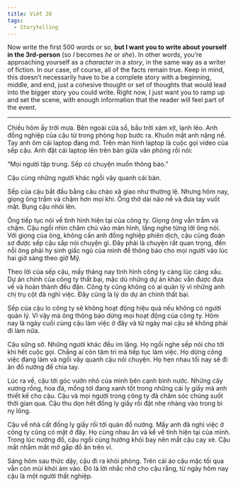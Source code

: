 ```yaml
---
title: Viết 28
tags:
  - Storytelling
---
```


Now write the first 500 words or so, **but I want you to write about yourself in the 3rd-person** (so *I* becomes *he* or *she*). In other words, you’re approaching yourself as a *character* in a *story*, in the same way as a writer of fiction. In our case, of course, all of the facts remain true. Keep in mind, this doesn’t necessarily have to be a complete story with a beginning, middle, and end, just a cohesive thought or set of thoughts that would lead into the bigger story you could write. Right now, I just want you to ramp up and set the scene, with enough information that the reader will feel part of the event.

---

Chiều hôm ấy trời mưa. Bên ngoài cửa sổ, bầu trời xám xịt, lạnh lẽo. Anh đồng nghiệp của cậu từ trong phòng họp bước ra. Khuôn mặt anh nặng nề. Tay anh ôm cái laptop đang mở. Trên màn hình laptop là cuộc gọi video của sếp cậu. Anh đặt cái laptop lên trên bàn giữa văn phòng rồi nói:

“Mọi người tập trung. Sếp có chuyện muốn thông báo.”

Cậu cùng những người khác ngồi vây quanh cái bàn.

Sếp của cậu bắt đầu bằng câu chào xã giao như thường lệ. Nhưng hôm nay, giọng ông trầm và chậm hơn mọi khi. Ông thở dài não nề và đưa tay vuốt mặt. Bụng cậu nhói lên.

Ông tiếp tục nói về tình hình hiện tại của công ty. Giọng ông vẫn trầm và chậm. Cậu ngồi nhìn chăm chú vào màn hình, lắng nghe từng lời ông nói. Với giọng của ông, không cần anh đồng nghiệp phiên dịch, cậu cũng đoán sơ được sếp cậu sắp nói chuyện gì. Đây phải là chuyện rất quan trọng, đến nỗi ông phải hy sinh giấc ngủ của mình để thông báo cho mọi người vào lúc hai giờ sáng theo giờ Mỹ.

Theo lời của sếp cậu, mấy tháng nay tình hình công ty càng lúc càng xấu. Dự án chính của công ty thất bại, mặc dù những dự án khác vẫn được đưa về và hoàn thành đều đặn. Công ty cũng không có ai quản lý vì những anh chị trụ cột đã nghỉ việc. Đây cũng là lý do dự án chính thất bại.

Sếp của cậu lo công ty sẽ không hoạt động hiệu quả nếu không có người quản lý. Vì vậy mà ông thông báo dừng mọi hoạt động của công ty. Hôm nay là ngày cuối cùng cậu làm việc ở đây và từ ngày mai cậu sẽ không phải đi làm nữa.

Cậu sững sờ. Những người khác đều im lặng. Họ ngồi nghe sếp nói cho tới khi hết cuộc gọi. Chẳng ai còn tâm trí mà tiếp tục làm việc. Họ dừng công việc đang làm và ngồi vây quanh cậu nói chuyện. Họ hẹn nhau tối nay sẽ đi ăn đồ nướng để chia tay.

Lúc ra về, cậu tới góc vườn nhỏ của mình bên cạnh bình nước. Những cây xương rồng, hoa đá, mồng tơi đang xanh tốt trong những cái ly giấy mà anh thiết kế cho cậu. Cậu và mọi người trong công ty đã chăm sóc chúng suốt thời gian qua. Cậu thu dọn hết đống ly giấy rồi đặt nhẹ nhàng vào trong bì ny lông.

Cậu về nhà cất đống ly giấy rồi tới quán đồ nướng. Mấy anh đã nghỉ việc ở công ty cũng có mặt ở đây. Họ cùng nhau ăn và kể về tình hiện tại của mình. Trong lúc nướng đồ, cậu ngồi cùng hướng khói bay nên mắt cậu cay xè. Cậu mắt nhắm mắt mở gắp đồ ăn trên vỉ.

Sáng hôm sau thức dậy, cậu đi ra khỏi phòng. Trên cái áo cậu mặc tối qua vẫn còn mùi khói ám vào. Đó là lời nhắc nhở cho cậu rằng, từ ngày hôm nay cậu là một người thất nghiệp.
